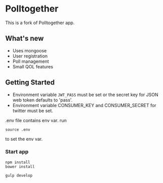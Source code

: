 # Polltogether

This is a fork of Polltogether app.

## What's new

* Uses mongoose
* User registration
* Poll management
* Small QOL features


## Getting Started

* Environment variable `JWT_PASS` must be set or the secret key for JSON web token defaults to 'pass'.
* Environment variable CONSUMER_KEY and CONSUMER_SECRET for twitter must be set.

.env file contains env var. run
```
source .env
```
to set the env var.

### Start app

```
npm install
bower install

gulp develop
```

